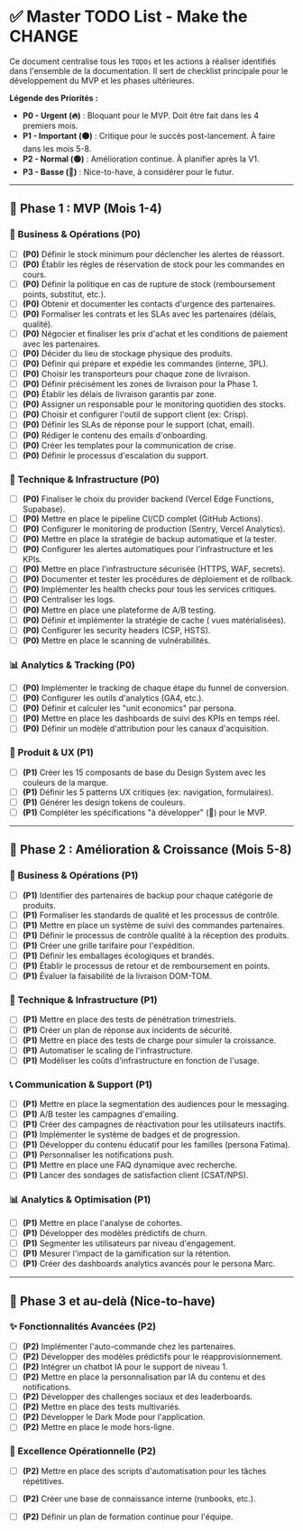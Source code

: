 # ✅ Master TODO List - Make the CHANGE

Ce document centralise tous les `TODOs` et les actions à réaliser identifiés dans l'ensemble de la documentation. Il sert de checklist principale pour le développement du MVP et les phases ultérieures.

**Légende des Priorités :**
- **P0 - Urgent (🔥)** : Bloquant pour le MVP. Doit être fait dans les 4 premiers mois.
- **P1 - Important (🟠)** : Critique pour le succès post-lancement. À faire dans les mois 5-8.
- **P2 - Normal (🟢)** : Amélioration continue. À planifier après la V1.
- **P3 - Basse (🔵)** : Nice-to-have, à considérer pour le futur.

---

## 🚀 Phase 1 : MVP (Mois 1-4)

### 💼 Business & Opérations (P0)
- [ ] **(P0)** Définir le stock minimum pour déclencher les alertes de réassort.
- [ ] **(P0)** Établir les règles de réservation de stock pour les commandes en cours.
- [ ] **(P0)** Définir la politique en cas de rupture de stock (remboursement points, substitut, etc.).
- [ ] **(P0)** Obtenir et documenter les contacts d'urgence des partenaires.
- [ ] **(P0)** Formaliser les contrats et les SLAs avec les partenaires (délais, qualité).
- [ ] **(P0)** Négocier et finaliser les prix d'achat et les conditions de paiement avec les partenaires.
- [ ] **(P0)** Décider du lieu de stockage physique des produits.
- [ ] **(P0)** Définir qui prépare et expédie les commandes (interne, 3PL).
- [ ] **(P0)** Choisir les transporteurs pour chaque zone de livraison.
- [ ] **(P0)** Définir précisément les zones de livraison pour la Phase 1.
- [ ] **(P0)** Établir les délais de livraison garantis par zone.
- [ ] **(P0)** Assigner un responsable pour le monitoring quotidien des stocks.
- [ ] **(P0)** Choisir et configurer l'outil de support client (ex: Crisp).
- [ ] **(P0)** Définir les SLAs de réponse pour le support (chat, email).
- [ ] **(P0)** Rédiger le contenu des emails d'onboarding.
- [ ] **(P0)** Créer les templates pour la communication de crise.
- [ ] **(P0)** Définir le processus d'escalation du support.

### 🔧 Technique & Infrastructure (P0)
- [ ] **(P0)** Finaliser le choix du provider backend (Vercel Edge Functions, Supabase).
- [ ] **(P0)** Mettre en place le pipeline CI/CD complet (GitHub Actions).
- [ ] **(P0)** Configurer le monitoring de production (Sentry, Vercel Analytics).
- [ ] **(P0)** Mettre en place la stratégie de backup automatique et la tester.
- [ ] **(P0)** Configurer les alertes automatiques pour l'infrastructure et les KPIs.
- [ ] **(P0)** Mettre en place l'infrastructure sécurisée (HTTPS, WAF, secrets).
- [ ] **(P0)** Documenter et tester les procédures de déploiement et de rollback.
- [ ] **(P0)** Implémenter les health checks pour tous les services critiques.
- [ ] **(P0)** Centraliser les logs.
- [ ] **(P0)** Mettre en place une plateforme de A/B testing.
- [ ] **(P0)** Définir et implémenter la stratégie de cache ( vues matérialisées).
- [ ] **(P0)** Configurer les security headers (CSP, HSTS).
- [ ] **(P0)** Mettre en place le scanning de vulnérabilités.

### 📊 Analytics & Tracking (P0)
- [ ] **(P0)** Implémenter le tracking de chaque étape du funnel de conversion.
- [ ] **(P0)** Configurer les outils d'analytics (GA4, etc.).
- [ ] **(P0)** Définir et calculer les "unit economics" par persona.
- [ ] **(P0)** Mettre en place les dashboards de suivi des KPIs en temps réel.
- [ ] **(P0)** Définir un modèle d'attribution pour les canaux d'acquisition.

### 🎨 Produit & UX (P1)
- [ ] **(P1)** Créer les 15 composants de base du Design System avec les couleurs de la marque.
- [ ] **(P1)** Définir les 5 patterns UX critiques (ex: navigation, formulaires).
- [ ] **(P1)** Générer les design tokens de couleurs.
- [ ] **(P1)** Compléter les spécifications "à développer" (🚧) pour le MVP.

---

## 🚀 Phase 2 : Amélioration & Croissance (Mois 5-8)

### 💼 Business & Opérations (P1)
- [ ] **(P1)** Identifier des partenaires de backup pour chaque catégorie de produits.
- [ ] **(P1)** Formaliser les standards de qualité et les processus de contrôle.
- [ ] **(P1)** Mettre en place un système de suivi des commandes partenaires.
- [ ] **(P1)** Définir le processus de contrôle qualité à la réception des produits.
- [ ] **(P1)** Créer une grille tarifaire pour l'expédition.
- [ ] **(P1)** Définir les emballages écologiques et brandés.
- [ ] **(P1)** Établir le processus de retour et de remboursement en points.
- [ ] **(P1)** Évaluer la faisabilité de la livraison DOM-TOM.

### 🔧 Technique & Infrastructure (P1)
- [ ] **(P1)** Mettre en place des tests de pénétration trimestriels.
- [ ] **(P1)** Créer un plan de réponse aux incidents de sécurité.
- [ ] **(P1)** Mettre en place des tests de charge pour simuler la croissance.
- [ ] **(P1)** Automatiser le scaling de l'infrastructure.
- [ ] **(P1)** Modéliser les coûts d'infrastructure en fonction de l'usage.

### 📞 Communication & Support (P1)
- [ ] **(P1)** Mettre en place la segmentation des audiences pour le messaging.
- [ ] **(P1)** A/B tester les campagnes d'emailing.
- [ ] **(P1)** Créer des campagnes de réactivation pour les utilisateurs inactifs.
- [ ] **(P1)** Implémenter le système de badges et de progression.
- [ ] **(P1)** Développer du contenu éducatif pour les familles (persona Fatima).
- [ ] **(P1)** Personnaliser les notifications push.
- [ ] **(P1)** Mettre en place une FAQ dynamique avec recherche.
- [ ] **(P1)** Lancer des sondages de satisfaction client (CSAT/NPS).

### 📊 Analytics & Optimisation (P1)
- [ ] **(P1)** Mettre en place l'analyse de cohortes.
- [ ] **(P1)** Développer des modèles prédictifs de churn.
- [ ] **(P1)** Segmenter les utilisateurs par niveau d'engagement.
- [ ] **(P1)** Mesurer l'impact de la gamification sur la rétention.
- [ ] **(P1)** Créer des dashboards analytics avancés pour le persona Marc.

---

## 🚀 Phase 3 et au-delà (Nice-to-have)

### ✨ Fonctionnalités Avancées (P2)
- [ ] **(P2)** Implémenter l'auto-commande chez les partenaires.
- [ ] **(P2)** Développer des modèles prédictifs pour le réapprovisionnement.
- [ ] **(P2)** Intégrer un chatbot IA pour le support de niveau 1.
- [ ] **(P2)** Mettre en place la personnalisation par IA du contenu et des notifications.
- [ ] **(P2)** Développer des challenges sociaux et des leaderboards.
- [ ] **(P2)** Mettre en place des tests multivariés.
- [ ] **(P2)** Développer le Dark Mode pour l'application.
- [ ] **(P2)** Mettre en place le mode hors-ligne.

### 🏢 Excellence Opérationnelle (P2)
- [ ] **(P2)** Mettre en place des scripts d'automatisation pour les tâches répétitives.
- [ ] **(P2)** Créer une base de connaissance interne (runbooks, etc.).
- [ ] **(P2)** Définir un plan de formation continue pour l'équipe.

